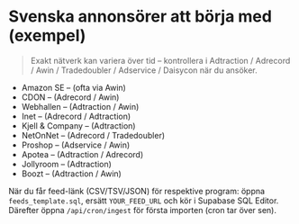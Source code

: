 # Svenska annonsörer att börja med (exempel)
> Exakt nätverk kan variera över tid – kontrollera i Adtraction / Adrecord / Awin / Tradedoubler / Adservice / Daisycon när du ansöker.

- Amazon SE – (ofta via Awin)
- CDON – (Adrecord / Awin)
- Webhallen – (Adtraction / Awin)
- Inet – (Adrecord / Adtraction)
- Kjell & Company – (Adtraction)
- NetOnNet – (Adrecord / Tradedoubler)
- Proshop – (Adservice / Awin)
- Apotea – (Adtraction / Adrecord)
- Jollyroom – (Adtraction)
- Boozt – (Adtraction / Awin)

När du får feed-länk (CSV/TSV/JSON) för respektive program: öppna `feeds_template.sql`, ersätt `YOUR_FEED_URL` och kör i Supabase SQL Editor. Därefter öppna `/api/cron/ingest` för första importen (cron tar över sen).
